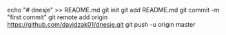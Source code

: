 echo "# dnesje" >> README.md
git init
git add README.md
git commit -m "first commit"
git remote add origin https://github.com/davidzak01/dnesje.git
git push -u origin master
